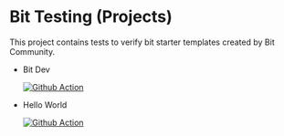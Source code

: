 # Bit Testing (Projects)
This project contains tests to verify bit starter templates created by Bit Community.

- Bit Dev

  [![Github Action](https://github.com/bitdev-community/bit-testing/actions/workflows/bit_dev_test.yml/badge.svg)](https://github.com/bitdev-community/bit-testing/actions/workflows/hello_world_test.yml)

- Hello World

  [![Github Action](https://github.com/bitdev-community/bit-testing/actions/workflows/hello_world_test.yml/badge.svg)](https://github.com/bitdev-community/bit-testing/actions/workflows/hello_world_test.yml)
